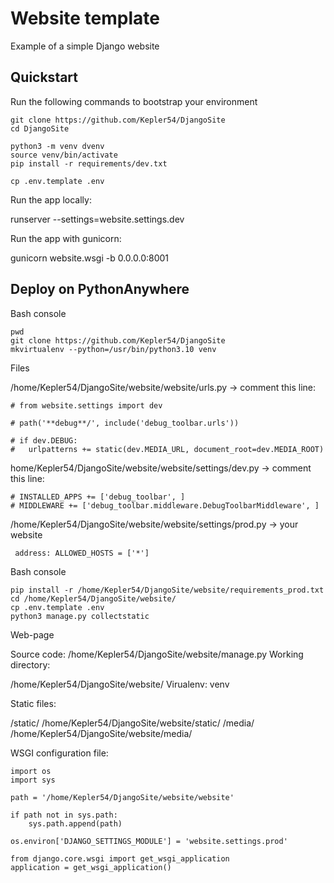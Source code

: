# Website template

Example of a simple Django website

## Quickstart

Run the following commands to bootstrap your environment

```console
git clone https://github.com/Kepler54/DjangoSite
cd DjangoSite

python3 -m venv dvenv
source venv/bin/activate
pip install -r requirements/dev.txt

cp .env.template .env
```

Run the app locally:

runserver --settings=website.settings.dev

Run the app with gunicorn:

gunicorn website.wsgi -b 0.0.0.0:8001

## Deploy on PythonAnywhere

Bash console

```shell
pwd
git clone https://github.com/Kepler54/DjangoSite
mkvirtualenv --python=/usr/bin/python3.10 venv
```

Files

/home/Kepler54/DjangoSite/website/website/urls.py -> comment this line:

```
# from website.settings import dev

# path('**debug**/', include('debug_toolbar.urls'))

# if dev.DEBUG:
# 	urlpatterns += static(dev.MEDIA_URL, document_root=dev.MEDIA_ROOT)
```

home/Kepler54/DjangoSite/website/website/settings/dev.py -> comment this line:

```
# INSTALLED_APPS += ['debug_toolbar', ]
# MIDDLEWARE += ['debug_toolbar.middleware.DebugToolbarMiddleware', ]

```

/home/Kepler54/DjangoSite/website/website/settings/prod.py -> your website

```shell
 address: ALLOWED_HOSTS = ['*']
```

Bash console

```shell
pip install -r /home/Kepler54/DjangoSite/website/requirements_prod.txt
cd /home/Kepler54/DjangoSite/website/
cp .env.template .env
python3 manage.py collectstatic
```

Web-page

Source code: /home/Kepler54/DjangoSite/website/manage.py Working directory: 

/home/Kepler54/DjangoSite/website/ Virualenv: venv

Static files:

/static/ /home/Kepler54/DjangoSite/website/static/
/media/ /home/Kepler54/DjangoSite/website/media/

WSGI configuration file:

```
import os
import sys

path = '/home/Kepler54/DjangoSite/website/website'

if path not in sys.path:
    sys.path.append(path)

os.environ['DJANGO_SETTINGS_MODULE'] = 'website.settings.prod'

from django.core.wsgi import get_wsgi_application
application = get_wsgi_application()
```
